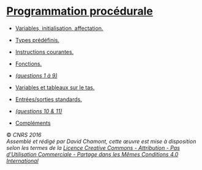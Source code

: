 # [Programmation procédurale](README.md)

* [Variables, initialisation, affectation.](TheorieClassiqueVariables.md)
* [Types prédéfinis.](TheorieClassiqueTypes.md)
* [Instructions courantes.](TheorieClassiqueInstructions.md)
* [Fonctions.](TheorieClassiqueFonctions.md)
* *[(questions 1 à 9)](CoefsClassique.md)*

  

* [Variables et tableaux sur le tas.](TheorieClassiqueNewDelete.md)
* [Entrées/sorties standards.](ComplementEntreesSortiesStandards.md)
* *[(questions 10 & 11)](CoefsClassique#a10Cr%C3%A9ationdetableauxdynamiques.md)*

  

* [Compléments](TheorieClassiqueComplements.md)

  
  
© *CNRS 2016*  
*Assemblé et rédigé par David Chamont, cette œuvre est mise à disposition selon les termes de la [Licence Creative Commons - Attribution - Pas d’Utilisation Commerciale - Partage dans les Mêmes Conditions 4.0 International](http://creativecommons.org/licenses/by-nc-sa/4.0/)*
